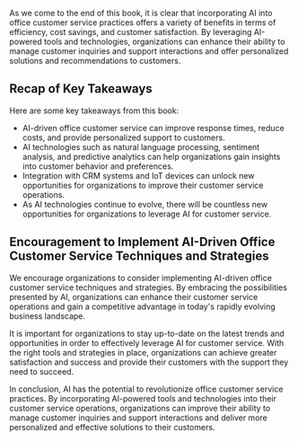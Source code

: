 
As we come to the end of this book, it is clear that incorporating AI into office customer service practices offers a variety of benefits in terms of efficiency, cost savings, and customer satisfaction. By leveraging AI-powered tools and technologies, organizations can enhance their ability to manage customer inquiries and support interactions and offer personalized solutions and recommendations to customers.

Recap of Key Takeaways
----------------------

Here are some key takeaways from this book:

* AI-driven office customer service can improve response times, reduce costs, and provide personalized support to customers.
* AI technologies such as natural language processing, sentiment analysis, and predictive analytics can help organizations gain insights into customer behavior and preferences.
* Integration with CRM systems and IoT devices can unlock new opportunities for organizations to improve their customer service operations.
* As AI technologies continue to evolve, there will be countless new opportunities for organizations to leverage AI for customer service.

Encouragement to Implement AI-Driven Office Customer Service Techniques and Strategies
--------------------------------------------------------------------------------------

We encourage organizations to consider implementing AI-driven office customer service techniques and strategies. By embracing the possibilities presented by AI, organizations can enhance their customer service operations and gain a competitive advantage in today's rapidly evolving business landscape.

It is important for organizations to stay up-to-date on the latest trends and opportunities in order to effectively leverage AI for customer service. With the right tools and strategies in place, organizations can achieve greater satisfaction and success and provide their customers with the support they need to succeed.

In conclusion, AI has the potential to revolutionize office customer service practices. By incorporating AI-powered tools and technologies into their customer service operations, organizations can improve their ability to manage customer inquiries and support interactions and deliver more personalized and effective solutions to their customers.